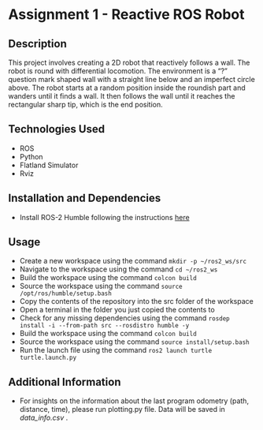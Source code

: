 # Assignment 1 - Reactive ROS Robot

## Description

This project involves creating a 2D robot that reactively follows a wall. The robot is round with differential locomotion. The environment is a “?” question mark shaped wall with a straight line below and an imperfect circle above. The robot starts at a random position inside the roundish part and wanders until it finds a wall. It then follows the wall until it reaches the rectangular sharp tip, which is the end position.

## Technologies Used

- ROS
- Python
- Flatland Simulator
- Rviz

## Installation and Dependencies

- Install ROS-2 Humble following the instructions [here](hhttps://docs.ros.org/en/humble/Installation.html)

## Usage

- Create a new workspace using the command `mkdir -p ~/ros2_ws/src`
- Navigate to the workspace using the command `cd ~/ros2_ws`
- Build the workspace using the command `colcon build`
- Source the workspace using the command `source /opt/ros/humble/setup.bash`
- Copy the contents of the repository into the src folder of the workspace
- Open a terminal in the folder you just copied the contents to
- Check for any missing dependencies using the command `rosdep install -i --from-path src --rosdistro humble -y`
- Build the workspace using the command `colcon build`
- Source the workspace using the command `source install/setup.bash`
- Run the launch file using the command `ros2 launch turtle turtle.launch.py`

## Additional Information

- For insights on the information about the last program odometry (path, distance, time), please run plotting.py file. Data will be saved in _data_info.csv_ .
